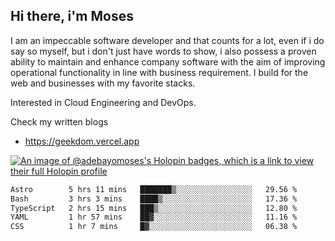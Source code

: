 ## Hi there, i'm Moses

I am an impeccable software developer and that counts for a lot, even if i do say so myself, but i don't just have words to show, i also possess a proven ability to maintain and enhance company software with the aim of improving operational functionality in line with business requirement. I build for the web and businesses with my favorite stacks.

Interested in Cloud Engineering and DevOps.

Check my written blogs
- https://geekdom.vercel.app

[![An image of @adebayomoses's Holopin badges, which is a link to view their full Holopin profile](https://holopin.me/adebayomoses)](https://holopin.io/@adebayomoses)

<!--START_SECTION:waka-->

```txt
Astro        5 hrs 11 mins   ███████▒░░░░░░░░░░░░░░░░░   29.56 %
Bash         3 hrs 3 mins    ████▒░░░░░░░░░░░░░░░░░░░░   17.36 %
TypeScript   2 hrs 15 mins   ███▒░░░░░░░░░░░░░░░░░░░░░   12.80 %
YAML         1 hr 57 mins    ██▓░░░░░░░░░░░░░░░░░░░░░░   11.16 %
CSS          1 hr 7 mins     █▓░░░░░░░░░░░░░░░░░░░░░░░   06.38 %
```

<!--END_SECTION:waka-->

